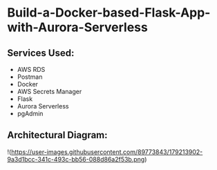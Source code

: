 # Build-a-Docker-based-Flask-App-with-Aurora-Serverless
## Services Used:
- AWS RDS
- Postman
- Docker
- AWS Secrets Manager 
- Flask
- Aurora Serverless
- pgAdmin

## Architectural Diagram:
!(https://user-images.githubusercontent.com/89773843/179213902-9a3d1bcc-341c-493c-bb56-088d86a2f53b.png)

